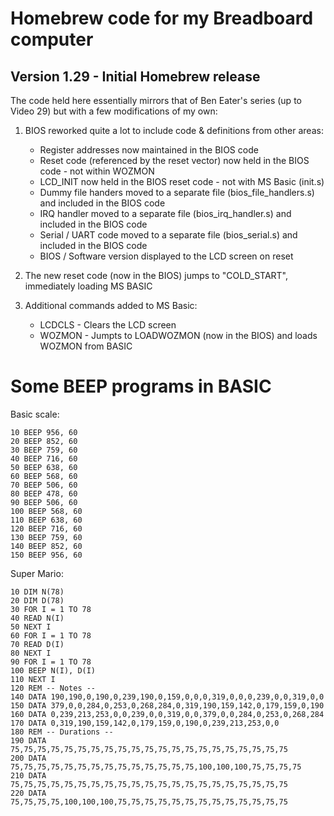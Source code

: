 # Homebrew code for my Breadboard computer

## Version 1.29 - Initial Homebrew release
The code held here essentially mirrors that of Ben Eater's series (up to Video 29) but with a few modifications of my own:

1. BIOS reworked quite a lot to include code & definitions from other areas:
    - Register addresses now maintained in the BIOS code
    - Reset code (referenced by the reset vector) now held in the BIOS code - not within WOZMON
    - LCD_INIT now held in the BIOS reset code - not with MS Basic (init.s)
    - Dummy file handers moved to a separate file (bios_file_handlers.s) and included in the BIOS code
    - IRQ handler moved to a separate file (bios_irq_handler.s) and included in the BIOS code
    - Serial / UART code moved to a separate file (bios_serial.s) and included in the BIOS code
    - BIOS / Software version displayed to the LCD screen on reset 

2. The new reset code (now in the BIOS) jumps to "COLD_START", immediately loading MS BASIC

3. Additional commands added to MS Basic:
    - LCDCLS    - Clears the LCD screen
    - WOZMON    - Jumpts to LOADWOZMON (now in the BIOS) and loads WOZMON from BASIC

# Some BEEP programs in BASIC
Basic scale:
```
10 BEEP 956, 60
20 BEEP 852, 60
30 BEEP 759, 60
40 BEEP 716, 60
50 BEEP 638, 60
60 BEEP 568, 60
70 BEEP 506, 60
80 BEEP 478, 60
90 BEEP 506, 60
100 BEEP 568, 60
110 BEEP 638, 60
120 BEEP 716, 60
130 BEEP 759, 60
140 BEEP 852, 60
150 BEEP 956, 60
```

Super Mario:
```
10 DIM N(78)
20 DIM D(78)
30 FOR I = 1 TO 78
40 READ N(I)
50 NEXT I
60 FOR I = 1 TO 78
70 READ D(I)
80 NEXT I
90 FOR I = 1 TO 78
100 BEEP N(I), D(I)
110 NEXT I
120 REM -- Notes --
140 DATA 190,190,0,190,0,239,190,0,159,0,0,0,319,0,0,0,239,0,0,319,0,0
150 DATA 379,0,0,284,0,253,0,268,284,0,319,190,159,142,0,179,159,0,190
160 DATA 0,239,213,253,0,0,239,0,0,319,0,0,379,0,0,284,0,253,0,268,284
170 DATA 0,319,190,159,142,0,179,159,0,190,0,239,213,253,0,0
180 REM -- Durations --
190 DATA 75,75,75,75,75,75,75,75,75,75,75,75,75,75,75,75,75,75,75,75,75
200 DATA 75,75,75,75,75,75,75,75,75,75,75,75,75,75,100,100,100,75,75,75,75
210 DATA 75,75,75,75,75,75,75,75,75,75,75,75,75,75,75,75,75,75,75,75,75
220 DATA 75,75,75,75,100,100,100,75,75,75,75,75,75,75,75,75,75,75,75,75
```